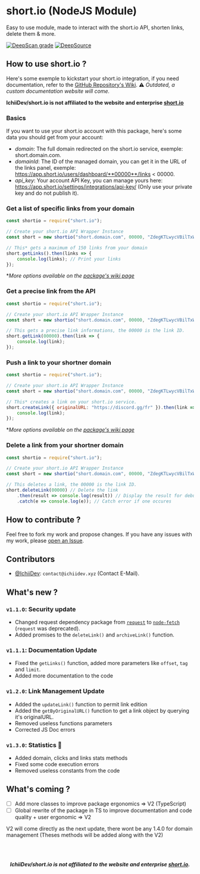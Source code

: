 # short.io (NodeJS Module)
Easy to use module, made to interact with the short.io API, shorten links, delete them & more.

[![DeepScan grade](https://deepscan.io/api/teams/10968/projects/14758/branches/281944/badge/grade.svg)](https://deepscan.io/dashboard#view=project&tid=10968&pid=14758&bid=281944)
[![DeepSource](https://deepsource.io/gh/IchiiDev/short.io.svg/?label=active+issues&show_trend=true)](https://deepsource.io/gh/IchiiDev/short.io/?ref=repository-badge)

## How to use short.io ?
Here's some exemple to kickstart your short.io integration, if you need documentation, refer to the [GitHub Repository's Wiki](https://github.com/IchiiDev/short.io/wiki). ⚠️ *Outdated, a custom documentation website will come.*

**IchiiDev/short.io is not affiliated to the website and enterprise [short.io](https://short.io)**

### Basics
If you want to use your short.io account with this package, here's some data you should get from your account:

- *domain*: The full domain redirected on the short.io service, exemple: short.domain.com.
- *domainId*: The ID of the managed domain, you can get it in the URL of the links panel, exemple: https://app.short.io/users/dashboard/**00000**/links < 00000.
- *api_key*: Your account API Key, you can manage yours here: https://app.short.io/settings/integrations/api-key/ (Only use your private key and do not publish it).

### Get a list of specific links from your domain
```js
const shortio = require("short.io");

// Create your short.io API Wrapper Instance
const short = new shortio("short.domain.com", 00000, "ZdegKTLwycVBilTxW77hY8Zq4utAn7Xk");

// This* gets a maximum of 150 links from your domain
short.getLinks().then(links => {
    console.log(links); // Print your links
});
```
**More options available on the [package's wiki page](https://github.com/IchiiDev/short.io/wiki)*
### Get a precise link from the API
```js
const shortio = require("short.io");

// Create your short.io API Wrapper Instance
const short = new shortio("short.domain.com", 00000, "ZdegKTLwycVBilTxW77hY8Zq4utAn7Xk");

// This gets a precise link informations, the 00000 is the link ID.
short.getLink(00000).then(link => {
    console.log(link);
});
```
### Push a link to your shortner domain
```js
const shortio = require("short.io");

// Create your short.io API Wrapper Instance
const short = new shortio("short.domain.com", 00000, "ZdegKTLwycVBilTxW77hY8Zq4utAn7Xk");

// This* creates a link on your short.io service.
short.createLink({ originalURL: "https://discord.gg/fr" }).then(link => {
    console.log(link);
});
```
**More options available on the [package's wiki page](https://github.com/IchiiDev/short.io/wiki)*
### Delete a link from your shortner domain
```js
const shortio = require("short.io");

// Create your short.io API Wrapper Instance
const short = new shortio("short.domain.com", 00000, "ZdegKTLwycVBilTxW77hY8Zq4utAn7Xk");

// This deletes a link, the 00000 is the link ID.
short.deleteLink(00000) // Delete the link
    .then(result => console.log(result)) // Display the result for debug
    .catch(e => console.log(e)); // Catch error if one occures
```
## How to contribute ?
Feel free to fork my work and propose changes. If you have any issues with my work, please [open an Issue](https://github.com/IchiiDev/short.io/issues).

## Contributors
- [@IchiiDev](https://github.com/IchiiDev): `contact@ichiidev.xyz` (Contact E-Mail).


## What's new ?
### `v1.1.O`: Security update
- Changed request dependency package from [`request`](https://npmjs.com/package/request) to [`node-fetch`](https://npmjs.com/package/node-fetch) (`request` was deprecated).
- Added promises to the `deleteLink()` and `archiveLink()` function.
### `v1.1.1`: Documentation Update
- Fixed the `getLinks()` function, added more parameters like `offset`, `tag` and `limit`.
- Added more documentation to the code
### `v1.2.0`: Link Management Update
- Added the `updateLink()` function to permit link edition
- Added the `getByOriginalURL()` function to get a link object by querying it's originalURL.
- Removed useless functions parameters
- Corrected JS Doc errors
### `v1.3.0`: Statistics 🥳
- Added domain, clicks and links stats methods
- Fixed some code execution errors 
- Removed useless constants from the code
## What's coming ?
- [ ] Add more classes to improve package ergonomics => V2 (TypeScript)
- [ ] Global rewrite of the package in TS to improve documentation and code quality + user ergonomic => V2

V2 will come directly as the next update, there wont be any 1.4.0 for domain management (Theses methods will be added along with the V2)

<br/><br/>
<p align="center"><strong><i>IchiiDev/short.io is not affiliated to the website and enterprise <a href="" target="_blank">short.io</a>.</i></strong></p>
